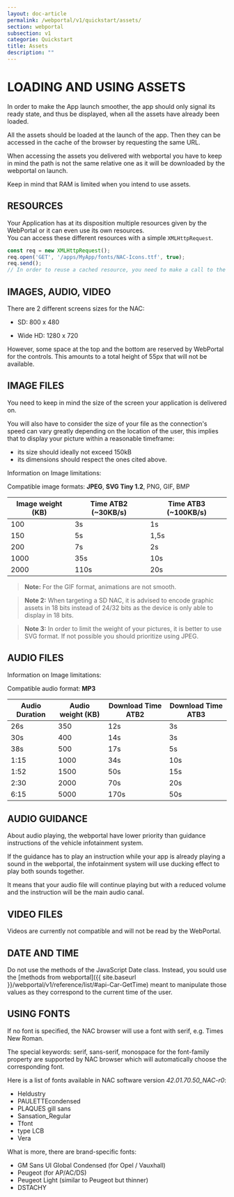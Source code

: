 ```yaml
---
layout: doc-article
permalink: /webportal/v1/quickstart/assets/
section: webportal
subsection: v1
categorie: Quickstart
title: Assets
description: ""
---
```

# LOADING AND USING ASSETS

In order to make the App launch smoother, the app should only signal its ready state, and thus be displayed, when all the assets have already been loaded.

All the assets should be loaded at the launch of the app. Then they can be accessed in the cache of the browser by requesting the same URL.

When accessing the assets you delivered with webportal you have to keep in mind the path is not the same relative one as it will be downloaded by the webportal on launch.

Keep in mind that RAM is limited when you intend to use assets.

## RESOURCES

Your Application has at its disposition multiple resources given by the WebPortal or it can even use its own resources.  
You can access these different resources with a simple `XMLHttpRequest`.

```javascript
const req = new XMLHttpRequest();
req.open('GET', '/apps/MyApp/fonts/NAC-Icons.ttf', true);
req.send();
// In order to reuse a cached resource, you need to make a call to the exact same url or it will try to load it again.
```

## IMAGES, AUDIO, VIDEO

There are 2 different screens sizes for the NAC:

- SD: 800 x 480

- Wide HD: 1280 x 720

However, some space at the top and the bottom are reserved by WebPortal for the controls. This amounts to a total height of 55px that will not be available.

## IMAGE FILES

You need to keep in mind the size of the screen your application is delivered on.

You will also have to consider the size of your file as the connection's speed can vary greatly depending on the location of the user, this implies that to display your picture within a reasonable timeframe:
- its size should ideally not exceed 150kB
- its dimensions should respect the ones cited above.

 Information on Image limitations:

Compatible image formats: **JPEG**, **SVG Tiny 1.2**, PNG, GIF, BMP

|Image weight (KB) | Time ATB2 (~30KB/s) | Time ATB3 (~100KB/s)
----|----|----
|100 | 3s | 1s
|150 | 5s | 1,5s
|200 | 7s | 2s
|1000 | 35s | 10s
|2000 | 110s | 20s

> **Note:** For the GIF format, animations are not smooth.

> **Note 2:** When targeting a SD NAC, it is advised to encode graphic assets in 18 bits instead of 24/32 bits as the device is only able to display in 18 bits.

> **Note 3:** In order to limit the weight of your pictures, it is better to use SVG format. If not possible you should prioritize using JPEG.

## AUDIO FILES

Information on Image limitations:

Compatible audio format: **MP3**

|Audio Duration|Audio weight (KB)| Download Time ATB2 | Download Time ATB3
----|----|----|----
|26s |350 | 12s | 3s
|30s |400 | 14s | 3s
|38s |500 | 17s | 5s
|1:15 |1000 | 34s | 10s
|1:52 |1500 | 50s | 15s
|2:30 |2000 | 70s | 20s
|6:15 |5000 | 170s | 50s


## AUDIO GUIDANCE

About audio playing, the webportal have lower priority than guidance instructions of the vehicle infotainment system.

If the guidance has to play an instruction while your app is already playing a sound in the webportal, the infotainment system will use ducking effect to play both sounds together.

It means that your audio file will continue playing but with a reduced volume and the instruction will be the main audio canal.

## VIDEO FILES

Videos are currently not compatible and will not be read by the WebPortal.


## DATE AND TIME

Do not use the methods of the JavaScript Date class.
Instead, you sould use the [methods from webportal]({{ site.baseurl }}/webportal/v1/reference/list/#api-Car-GetTime) meant to manipulate those values as they correspond to the current time of the user.

## USING FONTS

If no font is specified, the NAC browser will use a font with serif, e.g. Times New Roman.

The special keywords: serif, sans-serif, monospace for the font-family property are supported by NAC browser which will automatically choose the corresponding font.

Here is a list of fonts available in NAC software version *42.01.70.50_NAC-r0*:

- Heldustry
- PAULETTEcondensed
- PLAQUES gill sans 
- Sansation_Regular 
- Tfont
- type LCB 
- Vera

What is more, there are brand-specific fonts:
- GM Sans UI Global Condensed (for Opel / Vauxhall)
- Peugeot (for AP/AC/DS)
- Peugeot Light (similar to Peugeot but thinner)
- DSTACHY